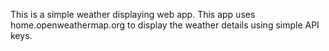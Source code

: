 This is a simple weather displaying web app. This app uses home.openweathermap.org to display the weather details using simple API keys.
